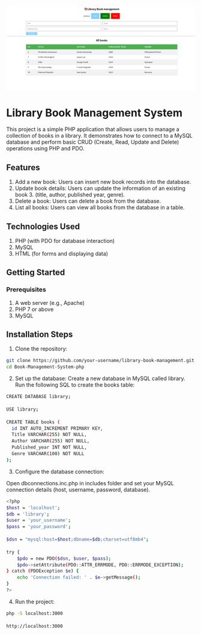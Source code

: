 <img src="./images/design.png">

# Library Book Management System

This project is a simple PHP application that allows users to manage a collection of books in a library. It demonstrates how to connect to a MySQL database and perform basic CRUD (Create, Read, Update and Delete) operations using PHP and PDO.

## Features
1. Add a new book: Users can insert new book records into the database.
2. Update book details: Users can update the information of an existing book 3. (title, author, published year, genre).
3. Delete a book: Users can delete a book from the database.
4. List all books: Users can view all books from the database in a table.

## Technologies Used
1. PHP (with PDO for database interaction)
2. MySQL
3. HTML (for forms and displaying data)

## Getting Started
### Prerequisites
1. A web server (e.g., Apache)
2. PHP 7 or above
3. MySQL

## Installation Steps
1. Clone the repository:

```bash
git clone https://github.com/your-username/library-book-management.git
cd Book-Management-System-php
```

2. Set up the database:
Create a new database in MySQL called library.
Run the following SQL to create the books table:

```bash
CREATE DATABASE library;

USE library;

CREATE TABLE books (
  id INT AUTO_INCREMENT PRIMARY KEY,
  Title VARCHAR(255) NOT NULL,
  Author VARCHAR(255) NOT NULL,
  Published_year INT NOT NULL,
  Genre VARCHAR(100) NOT NULL
);

```
3. Configure the database connection:

Open dbconnections.inc.php in includes folder and set your MySQL connection details (host, username, password, database).

```bash
<?php
$host = 'localhost';
$db = 'library';
$user = 'your_username';
$pass = 'your_password';

$dsn = "mysql:host=$host;dbname=$db;charset=utf8mb4";

try {
    $pdo = new PDO($dsn, $user, $pass);
    $pdo->setAttribute(PDO::ATTR_ERRMODE, PDO::ERRMODE_EXCEPTION);
} catch (PDOException $e) {
    echo 'Connection failed: ' . $e->getMessage();
}
?>
```

4. Run the project:
```bash
php -S localhost:3000

http://localhost:3000
```

